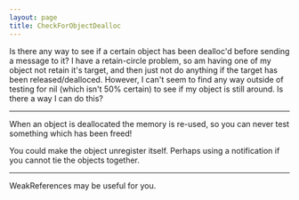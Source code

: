 ```yaml
---
layout: page
title: CheckForObjectDealloc
---
```


Is there any way to see if a certain object has been dealloc'd before sending a message to it?  I have a retain-circle problem, so am having one of my object not retain it's target, and then just not do anything if the target has been released/dealloced.  However, I can't seem to find any way outside of testing for nil (which isn't 50% certain) to see if my object is still around.  Is there a way I can do this?

----

When an object is deallocated the memory is re-used, so you can never test something which has been freed!

You could make the object unregister itself. Perhaps using a notification if you cannot tie the objects together.

----

WeakReferences may be useful for you.

